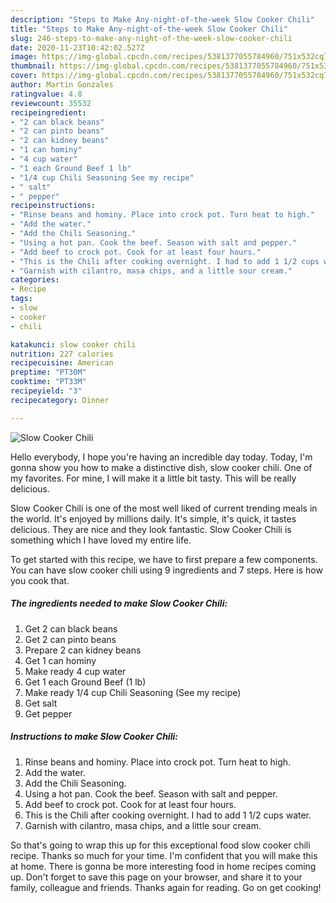 ```yaml
---
description: "Steps to Make Any-night-of-the-week Slow Cooker Chili"
title: "Steps to Make Any-night-of-the-week Slow Cooker Chili"
slug: 246-steps-to-make-any-night-of-the-week-slow-cooker-chili
date: 2020-11-23T10:42:02.527Z
image: https://img-global.cpcdn.com/recipes/5381377055784960/751x532cq70/slow-cooker-chili-recipe-main-photo.jpg
thumbnail: https://img-global.cpcdn.com/recipes/5381377055784960/751x532cq70/slow-cooker-chili-recipe-main-photo.jpg
cover: https://img-global.cpcdn.com/recipes/5381377055784960/751x532cq70/slow-cooker-chili-recipe-main-photo.jpg
author: Martin Gonzales
ratingvalue: 4.8
reviewcount: 35532
recipeingredient:
- "2 can black beans"
- "2 can pinto beans"
- "2 can kidney beans"
- "1 can hominy"
- "4 cup water"
- "1 each Ground Beef 1 lb"
- "1/4 cup Chili Seasoning See my recipe"
- " salt"
- " pepper"
recipeinstructions:
- "Rinse beans and hominy. Place into crock pot. Turn heat to high."
- "Add the water."
- "Add the Chili Seasoning."
- "Using a hot pan. Cook the beef. Season with salt and pepper."
- "Add beef to crock pot. Cook for at least four hours."
- "This is the Chili after cooking overnight. I had to add 1 1/2 cups water."
- "Garnish with cilantro, masa chips, and a little sour cream."
categories:
- Recipe
tags:
- slow
- cooker
- chili

katakunci: slow cooker chili 
nutrition: 227 calories
recipecuisine: American
preptime: "PT30M"
cooktime: "PT33M"
recipeyield: "3"
recipecategory: Dinner

---
```



![Slow Cooker Chili](https://img-global.cpcdn.com/recipes/5381377055784960/751x532cq70/slow-cooker-chili-recipe-main-photo.jpg)

Hello everybody, I hope you're having an incredible day today. Today, I'm gonna show you how to make a distinctive dish, slow cooker chili. One of my favorites. For mine, I will make it a little bit tasty. This will be really delicious.



Slow Cooker Chili is one of the most well liked of current trending meals in the world. It's enjoyed by millions daily. It's simple, it's quick, it tastes delicious. They are nice and they look fantastic. Slow Cooker Chili is something which I have loved my entire life.


To get started with this recipe, we have to first prepare a few components. You can have slow cooker chili using 9 ingredients and 7 steps. Here is how you cook that.

<!--inarticleads1-->

##### The ingredients needed to make Slow Cooker Chili:

1. Get 2 can black beans
1. Get 2 can pinto beans
1. Prepare 2 can kidney beans
1. Get 1 can hominy
1. Make ready 4 cup water
1. Get 1 each Ground Beef (1 lb)
1. Make ready 1/4 cup Chili Seasoning (See my recipe)
1. Get  salt
1. Get  pepper




<!--inarticleads2-->

##### Instructions to make Slow Cooker Chili:

1. Rinse beans and hominy. Place into crock pot. Turn heat to high.
1. Add the water.
1. Add the Chili Seasoning.
1. Using a hot pan. Cook the beef. Season with salt and pepper.
1. Add beef to crock pot. Cook for at least four hours.
1. This is the Chili after cooking overnight. I had to add 1 1/2 cups water.
1. Garnish with cilantro, masa chips, and a little sour cream.




So that's going to wrap this up for this exceptional food slow cooker chili recipe. Thanks so much for your time. I'm confident that you will make this at home. There is gonna be more interesting food in home recipes coming up. Don't forget to save this page on your browser, and share it to your family, colleague and friends. Thanks again for reading. Go on get cooking!
